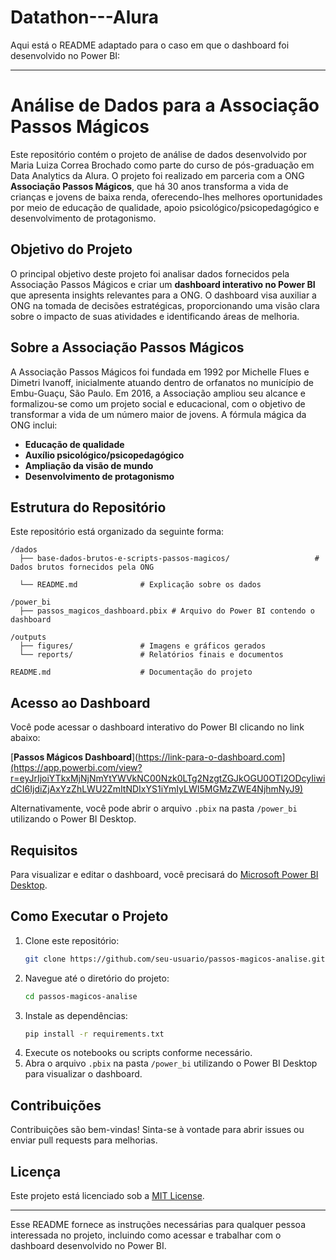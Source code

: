 # Datathon---Alura
Aqui está o README adaptado para o caso em que o dashboard foi desenvolvido no Power BI:

---

# Análise de Dados para a Associação Passos Mágicos

Este repositório contém o projeto de análise de dados desenvolvido por Maria Luiza Correa Brochado como parte do curso de pós-graduação em Data Analytics da Alura. O projeto foi realizado em parceria com a ONG **Associação Passos Mágicos**, que há 30 anos transforma a vida de crianças e jovens de baixa renda, oferecendo-lhes melhores oportunidades por meio de educação de qualidade, apoio psicológico/psicopedagógico e desenvolvimento de protagonismo.

## Objetivo do Projeto

O principal objetivo deste projeto foi analisar dados fornecidos pela Associação Passos Mágicos e criar um **dashboard interativo no Power BI** que apresenta insights relevantes para a ONG. O dashboard visa auxiliar a ONG na tomada de decisões estratégicas, proporcionando uma visão clara sobre o impacto de suas atividades e identificando áreas de melhoria.

## Sobre a Associação Passos Mágicos

A Associação Passos Mágicos foi fundada em 1992 por Michelle Flues e Dimetri Ivanoff, inicialmente atuando dentro de orfanatos no município de Embu-Guaçu, São Paulo. Em 2016, a Associação ampliou seu alcance e formalizou-se como um projeto social e educacional, com o objetivo de transformar a vida de um número maior de jovens. A fórmula mágica da ONG inclui:

- **Educação de qualidade**
- **Auxílio psicológico/psicopedagógico**
- **Ampliação da visão de mundo**
- **Desenvolvimento de protagonismo**

## Estrutura do Repositório

Este repositório está organizado da seguinte forma:

```
/dados
  ├── base-dados-brutos-e-scripts-passos-magicos/                   # Dados brutos fornecidos pela ONG
  
  └── README.md              # Explicação sobre os dados

/power_bi
  ├── passos_magicos_dashboard.pbix # Arquivo do Power BI contendo o dashboard

/outputs
  ├── figures/               # Imagens e gráficos gerados
  └── reports/               # Relatórios finais e documentos

README.md                    # Documentação do projeto
```

## Acesso ao Dashboard

Você pode acessar o dashboard interativo do Power BI clicando no link abaixo:

[**Passos Mágicos Dashboard**](https://link-para-o-dashboard.com](https://app.powerbi.com/view?r=eyJrIjoiYTkxMjNjNmYtYWVkNC00Nzk0LTg2NzgtZGJkOGU0OTI2ODcyIiwidCI6IjdiZjAxYzZhLWU2ZmItNDIxYS1iYmIyLWI5MGMzZWE4NjhmNyJ9)

Alternativamente, você pode abrir o arquivo `.pbix` na pasta `/power_bi` utilizando o Power BI Desktop.

## Requisitos

Para visualizar e editar o dashboard, você precisará do [Microsoft Power BI Desktop](https://powerbi.microsoft.com/pt-br/desktop/).

## Como Executar o Projeto

1. Clone este repositório:
   ```bash
   git clone https://github.com/seu-usuario/passos-magicos-analise.git
   ```
2. Navegue até o diretório do projeto:
   ```bash
   cd passos-magicos-analise
   ```
3. Instale as dependências:
   ```bash
   pip install -r requirements.txt
   ```
4. Execute os notebooks ou scripts conforme necessário.
5. Abra o arquivo `.pbix` na pasta `/power_bi` utilizando o Power BI Desktop para visualizar o dashboard.

## Contribuições

Contribuições são bem-vindas! Sinta-se à vontade para abrir issues ou enviar pull requests para melhorias.

## Licença

Este projeto está licenciado sob a [MIT License](LICENSE).

---

Esse README fornece as instruções necessárias para qualquer pessoa interessada no projeto, incluindo como acessar e trabalhar com o dashboard desenvolvido no Power BI.
